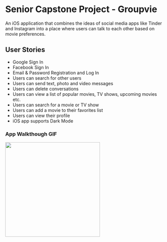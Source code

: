 # Senior Capstone Project - Groupvie
An iOS application that combines the ideas of social media apps like Tinder and Instagram into a place where users can talk to each other based on movie preferences.  

## User Stories  
- Google Sign In
- Facebook Sign In
- Email & Password Registration and Log In
- Users can search for other users
- Users can send text, photo and video messages
- Users can delete conversations
- Users can view a list of popular movies, TV shows, upcoming movies etc.
- Users can search for a movie or TV show
- Users can add a movie to their favorites list
- Users can view their profile 
- iOS app supports Dark Mode

### App Walkthough GIF
<img src="http://g.recordit.co/gOGRgNXX3n.gif" width=300><br>
